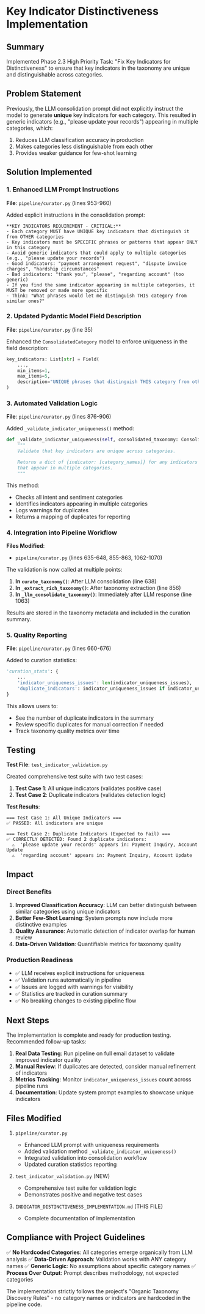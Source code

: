 # Key Indicator Distinctiveness Implementation

## Summary

Implemented Phase 2.3 High Priority Task: "Fix Key Indicators for Distinctiveness" to ensure that key indicators in the taxonomy are unique and distinguishable across categories.

## Problem Statement

Previously, the LLM consolidation prompt did not explicitly instruct the model to generate **unique** key indicators for each category. This resulted in generic indicators (e.g., "please update your records") appearing in multiple categories, which:

1. Reduces LLM classification accuracy in production
2. Makes categories less distinguishable from each other
3. Provides weaker guidance for few-shot learning

## Solution Implemented

### 1. Enhanced LLM Prompt Instructions

**File**: `pipeline/curator.py` (lines 953-960)

Added explicit instructions in the consolidation prompt:

```
**KEY INDICATORS REQUIREMENT - CRITICAL:**
- Each category MUST have UNIQUE key indicators that distinguish it from OTHER categories
- Key indicators must be SPECIFIC phrases or patterns that appear ONLY in this category
- Avoid generic indicators that could apply to multiple categories (e.g., "please update your records")
- Good indicators: "payment arrangement request", "dispute invoice charges", "hardship circumstances"
- Bad indicators: "thank you", "please", "regarding account" (too generic)
- If you find the same indicator appearing in multiple categories, it MUST be removed or made more specific
- Think: "What phrases would let me distinguish THIS category from similar ones?"
```

### 2. Updated Pydantic Model Field Description

**File**: `pipeline/curator.py` (line 35)

Enhanced the `ConsolidatedCategory` model to enforce uniqueness in the field description:

```python
key_indicators: List[str] = Field(
    ...,
    min_items=1,
    max_items=5,
    description="UNIQUE phrases that distinguish THIS category from others - must be specific, not generic"
)
```

### 3. Automated Validation Logic

**File**: `pipeline/curator.py` (lines 876-906)

Added `_validate_indicator_uniqueness()` method:

```python
def _validate_indicator_uniqueness(self, consolidated_taxonomy: ConsolidatedTaxonomy) -> Dict[str, List[str]]:
    """
    Validate that key indicators are unique across categories.

    Returns a dict of {indicator: [category_names]} for any indicators
    that appear in multiple categories.
    """
```

This method:
- Checks all intent and sentiment categories
- Identifies indicators appearing in multiple categories
- Logs warnings for duplicates
- Returns a mapping of duplicates for reporting

### 4. Integration into Pipeline Workflow

**Files Modified**:
- `pipeline/curator.py` (lines 635-648, 855-863, 1062-1070)

The validation is now called at multiple points:

1. **In `curate_taxonomy()`**: After LLM consolidation (line 638)
2. **In `_extract_rich_taxonomy()`**: After taxonomy extraction (line 856)
3. **In `_llm_consolidate_taxonomy()`**: Immediately after LLM response (line 1063)

Results are stored in the taxonomy metadata and included in the curation summary.

### 5. Quality Reporting

**File**: `pipeline/curator.py` (lines 660-676)

Added to curation statistics:

```python
'curation_stats': {
    ...
    'indicator_uniqueness_issues': len(indicator_uniqueness_issues),
    'duplicate_indicators': indicator_uniqueness_issues if indicator_uniqueness_issues else None
}
```

This allows users to:
- See the number of duplicate indicators in the summary
- Review specific duplicates for manual correction if needed
- Track taxonomy quality metrics over time

## Testing

**Test File**: `test_indicator_validation.py`

Created comprehensive test suite with two test cases:

1. **Test Case 1**: All unique indicators (validates positive case)
2. **Test Case 2**: Duplicate indicators (validates detection logic)

**Test Results**:
```
=== Test Case 1: All Unique Indicators ===
✅ PASSED: All indicators are unique

=== Test Case 2: Duplicate Indicators (Expected to Fail) ===
✅ CORRECTLY DETECTED: Found 2 duplicate indicators:
  ⚠️  'please update your records' appears in: Payment Inquiry, Account Update
  ⚠️  'regarding account' appears in: Payment Inquiry, Account Update
```

## Impact

### Direct Benefits

1. **Improved Classification Accuracy**: LLM can better distinguish between similar categories using unique indicators
2. **Better Few-Shot Learning**: System prompts now include more distinctive examples
3. **Quality Assurance**: Automatic detection of indicator overlap for human review
4. **Data-Driven Validation**: Quantifiable metrics for taxonomy quality

### Production Readiness

- ✅ LLM receives explicit instructions for uniqueness
- ✅ Validation runs automatically in pipeline
- ✅ Issues are logged with warnings for visibility
- ✅ Statistics are tracked in curation summary
- ✅ No breaking changes to existing pipeline flow

## Next Steps

The implementation is complete and ready for production testing. Recommended follow-up tasks:

1. **Real Data Testing**: Run pipeline on full email dataset to validate improved indicator quality
2. **Manual Review**: If duplicates are detected, consider manual refinement of indicators
3. **Metrics Tracking**: Monitor `indicator_uniqueness_issues` count across pipeline runs
4. **Documentation**: Update system prompt examples to showcase unique indicators

## Files Modified

1. `pipeline/curator.py`
   - Enhanced LLM prompt with uniqueness requirements
   - Added validation method `_validate_indicator_uniqueness()`
   - Integrated validation into consolidation workflow
   - Updated curation statistics reporting

2. `test_indicator_validation.py` (NEW)
   - Comprehensive test suite for validation logic
   - Demonstrates positive and negative test cases

3. `INDICATOR_DISTINCTIVENESS_IMPLEMENTATION.md` (THIS FILE)
   - Complete documentation of implementation

## Compliance with Project Guidelines

✅ **No Hardcoded Categories**: All categories emerge organically from LLM analysis
✅ **Data-Driven Approach**: Validation works with ANY category names
✅ **Generic Logic**: No assumptions about specific category names
✅ **Process Over Output**: Prompt describes methodology, not expected categories

The implementation strictly follows the project's "Organic Taxonomy Discovery Rules" - no category names or indicators are hardcoded in the pipeline code.